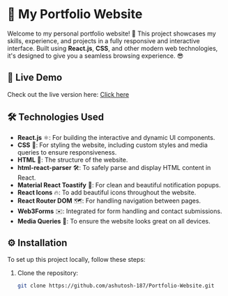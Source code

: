 # 💼 My Portfolio Website

Welcome to my personal portfolio website! 🌟 This project showcases my skills, experience, and projects in a fully responsive and interactive interface. Built using **React.js**, **CSS**, and other modern web technologies, it's designed to give you a seamless browsing experience. 😎

## 🚀 Live Demo

Check out the live version here: [Click here](https://ashutosh-tiwari-portfolio.vercel.app/)

## 🛠️ Technologies Used

- **React.js** ⚛️: For building the interactive and dynamic UI components.
- **CSS** 🎨: For styling the website, including custom styles and media queries to ensure responsiveness.
- **HTML** 📝: The structure of the website.
- **html-react-parser** 🛠️: To safely parse and display HTML content in React.
- **Material React Toastify** 🎉: For clean and beautiful notification popups.
- **React Icons** 🔥: To add beautiful icons throughout the website.
- **React Router DOM** 🗺️: For handling navigation between pages.
- **Web3Forms** ✉️: Integrated for form handling and contact submissions.
- **Media Queries** 📱: To ensure the website looks great on all devices.

## ⚙️ Installation

To set up this project locally, follow these steps:

1. Clone the repository:
   ```bash
   git clone https://github.com/ashutosh-187/Portfolio-Website.git
